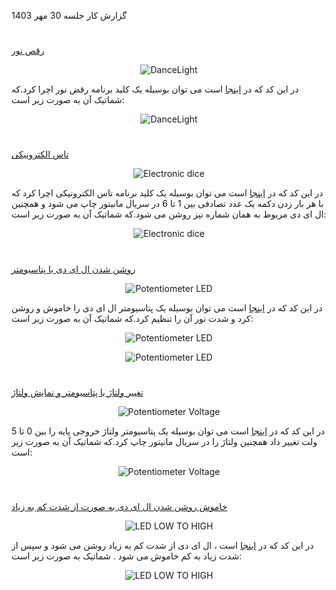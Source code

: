 گزارش کار جلسه 30 مهر 1403
#
[رقص نور](https://github.com/mohsenkmt/MicroProcessor/blob/main/Arduino%20File/7_danclight.ino)
<p align="center">
  <img src="https://github.com/mohsenkmt/MicroProcessor/blob/main/Video/7_danclight.gif" alt="DanceLight" />
</p>

در این کد که در [اینجا](https://github.com/mohsenkmt/MicroProcessor/blob/main/Arduino%20File/7_danclight.ino) است می توان بوسیله یک کلید برنامه رقض نور اچرا کرد.که شماتیک آن به صورت زیر است:
<p align="center">
  <img src="https://github.com/mohsenkmt/MicroProcessor/blob/main/Photo/7_danclight.jpeg" alt="DanceLight" />
</p>

#
[تاس الکترونیکی](https://github.com/mohsenkmt/MicroProcessor/blob/main/Arduino%20File/8_Electronic_dice.ino)

<p align="center">
  <img src="https://github.com/mohsenkmt/MicroProcessor/blob/main/Video/8_Electronic_dice.gif" alt="Electronic dice" />
</p>

در این کد که در [اینجا](https://github.com/mohsenkmt/MicroProcessor/blob/main/Arduino%20File/8_Electronic_dice.ino) است می توان بوسیله یک کلید برنامه تاس الکترونیکی اچرا کرد که با هر بار زدن دکمه یک عدد تصادفی بین 1 تا 6 در سریال مانیتور چاپ می شود و همچنین ال ای دی مربوط به همان شماره نیز روشن می شود.که شماتیک آن به صورت زیر است:
<p align="center">
  <img src="https://github.com/mohsenkmt/MicroProcessor/blob/main/Photo/8_Electronic_dice.jpeg" alt="Electronic dice" />
</p>

#

[روشن شدن ال ای دی با پتاسیومتر](https://github.com/mohsenkmt/MicroProcessor/blob/main/Arduino%20File/9_Potentiometer_LED.ino)

<p align="center">
  <img src="https://github.com/mohsenkmt/MicroProcessor/blob/main/Video/9_Potentiometer_LED.gif" alt="Potentiometer LED" />
</p>

در این کد که در [اینجا](https://github.com/mohsenkmt/MicroProcessor/blob/main/Arduino%20File/9_Potentiometer_LED.ino) است می توان بوسیله یک پتاسیومتر ال ای دی را خاموش و روشن کرد و شدت نور آن را تنظیم کرد.که شماتیک آن به صورت زیر است:

<p align="center">
  <img src="https://github.com/mohsenkmt/MicroProcessor/blob/main/Photo/9_Potentiometer_LED.jpg" alt="Potentiometer LED" />
</p>

<p align="center">
  <img src="https://github.com/mohsenkmt/MicroProcessor/blob/main/Video/9_Potentiometer_LED1.gif" alt="Potentiometer LED" />
</p>

#

[تغییر ولتاژ با پتاسیومتر و نمایش ولتاژ](https://github.com/mohsenkmt/MicroProcessor/blob/main/Arduino%20File/10_Potentiometer_Voltage.ino)

<p align="center">
  <img src="https://github.com/mohsenkmt/MicroProcessor/blob/main/Photo/10_Potentiometer_Voltage1.png" alt="Potentiometer Voltage" />
</p>

در این کد که در [اینجا](https://github.com/mohsenkmt/MicroProcessor/blob/main/Arduino%20File/10_Potentiometer_Voltage.ino) است می توان بوسیله یک پتاسیومتر ولتاژ خروجی پایه را بین 0 تا 5 ولت تغییر داد همچنین ولتاژ را در سریال مانیتور چاپ کرد.که شماتیک آن به صورت زیر است:
<p align="center">
  <img src="https://github.com/mohsenkmt/MicroProcessor/blob/main/Photo/10_Potentiometer_Voltage.jpg" alt="Potentiometer Voltage" />
</p>

#

[خاموش روشن شدن ال ای دی به صورت از شدت کم به زیاد](https://github.com/mohsenkmt/MicroProcessor/blob/main/Arduino%20File/11_LED_LowtoHigh.ino)

<p align="center">
  <img src="https://github.com/mohsenkmt/MicroProcessor/blob/main/Video/11_LED_LowtoHigh.gif" alt="LED LOW TO HIGH" />
</p>

در این کد که در [اینجا](https://github.com/mohsenkmt/MicroProcessor/blob/main/Arduino%20File/11_LED_LowtoHigh.ino) است ،  ال ای دی از شدت کم به زیاد روشن می شود و سپس از شدت زیاد به کم خاموش می شود . شماتیک به صورت زیر است:
<p align="center">
  <img src="https://github.com/mohsenkmt/MicroProcessor/blob/main/Photo/11_LED_LowtoHigh.jpeg" alt="LED LOW TO HIGH" />
</p>

#
